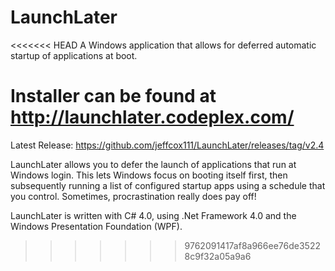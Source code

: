 # LaunchLater
<<<<<<< HEAD
A Windows application that allows for deferred automatic startup of applications at boot.

Installer can be found at http://launchlater.codeplex.com/
=======

Latest Release: https://github.com/jeffcox111/LaunchLater/releases/tag/v2.4

LaunchLater allows you to defer the launch of applications that run at Windows login. This lets Windows focus on booting itself first, then subsequently running a list of configured startup apps using a schedule that you control.  Sometimes, procrastination really does pay off!
 
LaunchLater is written with C# 4.0, using .Net Framework 4.0 and the Windows Presentation Foundation (WPF).
>>>>>>> 9762091417af8a966ee76de35228c9f32a05a9a6
